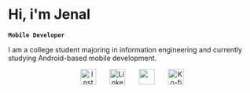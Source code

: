 # Hi, i'm Jenal

**`Mobile Developer`**

I am a college student majoring in information engineering and currently studying Android-based mobile development.

<!-- Social icons section -->
<p align="center">
  <a href="https://www.instagram.com/ahmd_jeajae/"><img width="32px" alt="Instagram" title="Instagram" src="https://i.imgur.com/IywaVv1.png"/></a>
  &#8287;&#8287;&#8287;&#8287;&#8287;
  <a href="https://www.linkedin.com/in/ahmad-jaenal-3768a7286/"><img width="32px" alt="LinkedIn" title="LinkedIn" src="https://imgur.com/gallery/ZXsR7vA"/></a>
  &#8287;&#8287;&#8287;&#8287;&#8287;
  <a href="https://discord.gg/fPrdqh3Zfu" alt="Discord" title="Dev Pro Tips Discord Server"><img width="32px" src="https://i.imgur.com/OViZO8J.png"/></a>
  &#8287;&#8287;&#8287;&#8287;&#8287;
  <a href="https://ko-fi.com/jlawrence"><img width="32px" alt="Ko-fi" title="Buy me a coffee" src="https://i.imgur.com/PpLeD3K.png"/></a>
</p>